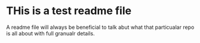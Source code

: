 # THis is a test readme file

A readme file will always be beneficial to talk abut what that particualar repo is all about with full granualr details.
